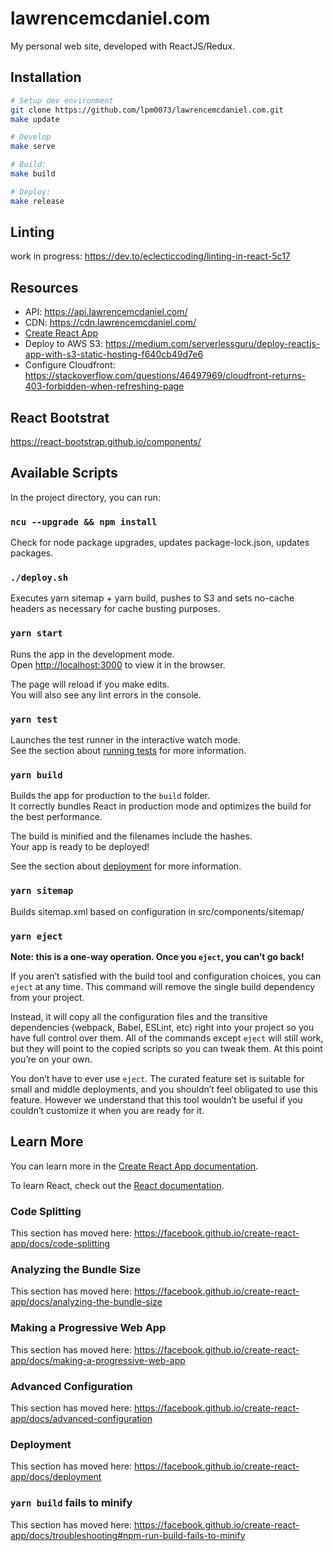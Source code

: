 # lawrencemcdaniel.com

My personal web site, developed with ReactJS/Redux.

## Installation

```bash
# Setup dev environment
git clone https://github.com/lpm0073/lawrencemcdaniel.com.git
make update

# Develop
make serve

# Build:
make build

# Deploy:
make release
```

## Linting

work in progress: https://dev.to/eclecticcoding/linting-in-react-5c17

## Resources

- API: https://api.lawrencemcdaniel.com/
- CDN: https://cdn.lawrencemcdaniel.com/
- [Create React App](https://github.com/facebook/create-react-app)
- Deploy to AWS S3: https://medium.com/serverlessguru/deploy-reactjs-app-with-s3-static-hosting-f640cb49d7e6
- Configure Cloudfront: https://stackoverflow.com/questions/46497969/cloudfront-returns-403-forbidden-when-refreshing-page

## React Bootstrat

https://react-bootstrap.github.io/components/

## Available Scripts

In the project directory, you can run:

### `ncu --upgrade && npm install`

Check for node package upgrades, updates package-lock.json, updates packages.

### `./deploy.sh`

Executes yarn sitemap + yarn build, pushes to S3 and sets no-cache headers as necessary for
cache busting purposes.

### `yarn start`

Runs the app in the development mode.<br />
Open [http://localhost:3000](http://localhost:3000) to view it in the browser.

The page will reload if you make edits.<br />
You will also see any lint errors in the console.

### `yarn test`

Launches the test runner in the interactive watch mode.<br />
See the section about [running tests](https://facebook.github.io/create-react-app/docs/running-tests) for more information.

### `yarn build`

Builds the app for production to the `build` folder.<br />
It correctly bundles React in production mode and optimizes the build for the best performance.

The build is minified and the filenames include the hashes.<br />
Your app is ready to be deployed!

See the section about [deployment](https://facebook.github.io/create-react-app/docs/deployment) for more information.

### `yarn sitemap`

Builds sitemap.xml based on configuration in src/components/sitemap/

### `yarn eject`

**Note: this is a one-way operation. Once you `eject`, you can’t go back!**

If you aren’t satisfied with the build tool and configuration choices, you can `eject` at any time. This command will remove the single build dependency from your project.

Instead, it will copy all the configuration files and the transitive dependencies (webpack, Babel, ESLint, etc) right into your project so you have full control over them. All of the commands except `eject` will still work, but they will point to the copied scripts so you can tweak them. At this point you’re on your own.

You don’t have to ever use `eject`. The curated feature set is suitable for small and middle deployments, and you shouldn’t feel obligated to use this feature. However we understand that this tool wouldn’t be useful if you couldn’t customize it when you are ready for it.

## Learn More

You can learn more in the [Create React App documentation](https://facebook.github.io/create-react-app/docs/getting-started).

To learn React, check out the [React documentation](https://reactjs.org/).

### Code Splitting

This section has moved here: https://facebook.github.io/create-react-app/docs/code-splitting

### Analyzing the Bundle Size

This section has moved here: https://facebook.github.io/create-react-app/docs/analyzing-the-bundle-size

### Making a Progressive Web App

This section has moved here: https://facebook.github.io/create-react-app/docs/making-a-progressive-web-app

### Advanced Configuration

This section has moved here: https://facebook.github.io/create-react-app/docs/advanced-configuration

### Deployment

This section has moved here: https://facebook.github.io/create-react-app/docs/deployment

### `yarn build` fails to minify

This section has moved here: https://facebook.github.io/create-react-app/docs/troubleshooting#npm-run-build-fails-to-minify
